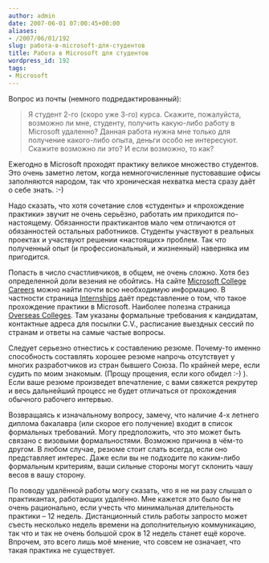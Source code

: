 ```yaml
---
author: admin
date: 2007-06-01 07:00:45+00:00
aliases:
- /2007/06/01/192
slug: работа-в-microsoft-для-студентов
title: Работа в Microsoft для студентов
wordpress_id: 192
tags:
- Microsoft
---
```


Вопрос из почты (немного подредактированный):

> Я студент 2-го (скоро уже 3-го) курса. Скажите, пожалуйста, возможно ли мне, студенту, получить какую-либо работу в Microsoft удаленно? Данная работа нужна мне только для получение какого-либо опыта, деньги особо не интересуют. Скажите возможно ли это? И если возможно, то как?

<!--more-->

Ежегодно в Microsoft проходят практику великое множество студентов. Это очень заметно летом, когда немногочисленные пустовавшие офисы заполняются народом, так что хроническая нехватка места сразу даёт о себе знать. :-) 

Надо сказать, что хотя сочетание слов «студенты» и «прохождение практики» звучит не очень серьёзно, работать им приходится по-настоящему. Обязанности практикантов мало чем отличаются от обязанностей остальных работников. Студенты участвуют в реальных проектах и участвуют решении «настоящих» проблем. Так что полученный опыт (и профессиональный, и жизненный) наверняка им пригодится.

Попасть в число счастливчиков, в общем, не очень сложно. Хотя без определенной доли везения не обойтись. На сайте [Microsoft College Careers](http://www.microsoft.com/college/career.mspx) можно найти почти всю необходимую информацию. В частности страница [Internships](http://www.microsoft.com/college/ip_overview.mspx) даёт представление о том, что такое прохождение практики в Microsoft. Наиболее полезна страница [Overseas Colleges](http://www.microsoft.com/college/overseas.mspx). Там указаны формальные требования к кандидатам, контактные адреса для посылки C.V., расписание выездных сессий по странам и ответы на самые частые вопросы. 

Следует серьезно отнестись к составлению резюме. Почему-то именно способность составлять хорошее резюме напрочь отсутствует у многих разработчиков из стран бывшего Союза. По крайней мере, если судить по моим знакомым. (Прощу прощения, если кого обидел :-) ). Если ваше резюме произведет впечатление, с вами свяжется рекрутер и весь дальнейший процесс не будет отличаться от прохождения обычного рабочего интервью.

Возвращаясь к изначальному вопросу, замечу, что наличие 4-х летнего диплома бакалавра (или скорое его получение) входит в список формальных требований. Могу предположить, что это может быть связано с визовыми формальностями. Возможно причина в чём-то другом. В любом случае, резюме стоит слать всегда, если оно представляет интерес. Даже если вы не подходите по каким-либо формальным критериям, ваши сильные стороны могут склонить чашу весов в вашу сторону.

По поводу удалённой работы могу сказать, что я не ни разу слышал о практикантах, работающих удалённо. Мне кажется это было бы не очень рационально, если учесть что минимальная длительность практики – 12 недель. Дистанционный стиль работы запросто может съесть несколько недель времени на дополнительную коммуникацию, так что и так не очень большой срок в 12 недель станет ещё короче. Впрочем, это всего лишь моё мнение, что совсем не означает, что такая практика не существует.
